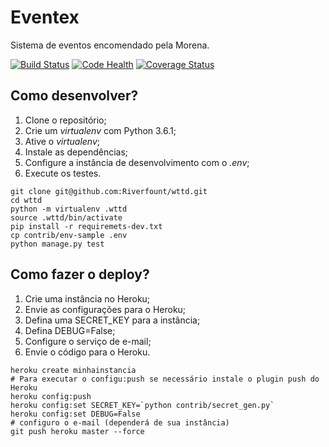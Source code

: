 # Eventex


Sistema de eventos encomendado pela Morena.

[![Build Status](https://travis-ci.org/Riverfount/wttd.svg?branch=master)](https://travis-ci.org/Riverfount/wttd) 
[![Code Health](https://landscape.io/github/Riverfount/wttd/master/landscape.svg?style=flat)](https://landscape.io/github/Riverfount/wttd/master)
[![Coverage Status](https://coveralls.io/repos/github/Riverfount/wttd/badge.svg?branch=master)](https://coveralls.io/github/Riverfount/wttd?branch=master)

## Como desenvolver?

1. Clone o repositório;
2. Crie um _virtualenv_ com Python 3.6.1;
3. Ative o _virtualenv_;
4. Instale as dependências;
5. Configure a instância de desenvolvimento com o _.env_;
6. Execute os testes.

```console
git clone git@github.com:Riverfount/wttd.git
cd wttd
python -m virtualenv .wttd
source .wttd/bin/activate
pip install -r requiremets-dev.txt
cp contrib/env-sample .env
python manage.py test
```

## Como fazer o deploy?

1. Crie uma instância no Heroku;
2. Envie as configurações para o Heroku;
3. Defina uma SECRET_KEY para a instância;
4. Defina DEBUG=False;
5. Configure o serviço de e-mail;
6. Envie o código para o Heroku.

```console
heroku create minhainstancia
# Para executar o configu:push se necessário instale o plugin push do Heroku
heroku config:push
heroku config:set SECRET_KEY=`python contrib/secret_gen.py`
heroku config:set DEBUG=False
# configuro o e-mail (dependerá de sua instância)
git push heroku master --force
```